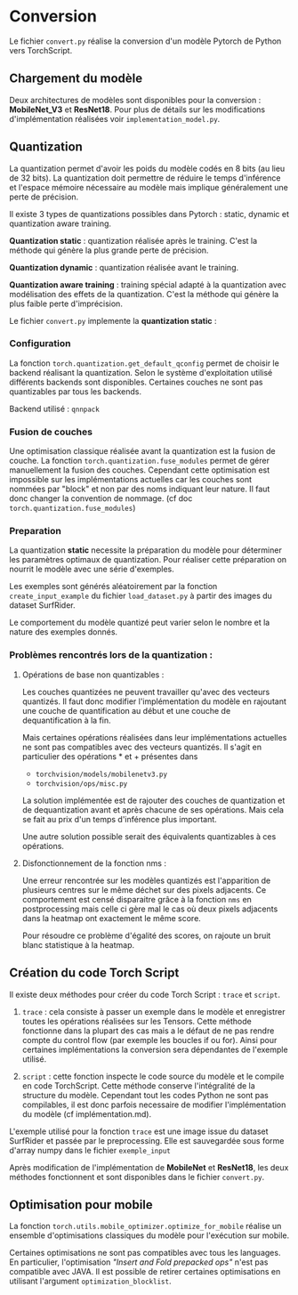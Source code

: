 # Conversion

Le fichier  ```convert.py``` réalise la conversion d'un modèle Pytorch de Python vers TorchScript.

## Chargement du modèle

Deux architectures de modèles sont disponibles pour la conversion : **MobileNet_V3** et **ResNet18**. 
Pour plus de détails sur les modifications d'implémentation réalisées voir ```implementation_model.py```. 

## Quantization

La quantization permet d'avoir les poids du modèle codés en 8 bits (au lieu de 32 bits).  La quantization doit permettre de réduire le temps d'inférence et l'espace mémoire nécessaire au modèle mais implique généralement une perte de précision.

Il existe 3 types de quantizations possibles dans Pytorch : static, dynamic et quantization aware training. 

**Quantization static** : quantization réalisée après le training. C'est la méthode qui génère la plus grande perte de précision. 

**Quantization dynamic** : quantization réalisée avant le training. 

**Quantization aware training** : training spécial adapté à la quantization avec modélisation des effets de la quantization. C'est la méthode qui génère la plus faible perte d'imprécision.

Le fichier ```convert.py``` implemente la **quantization static** : 

### Configuration

La fonction ```torch.quantization.get_default_qconfig``` permet de choisir le backend réalisant la quantization. Selon le système d'exploitation utilisé différents backends sont disponibles. Certaines couches ne sont pas quantizables par tous les backends.

Backend utilisé : ```qnnpack```

### Fusion de couches

Une optimisation classique réalisée avant la quantization est la fusion de couche. La fonction ```torch.quantization.fuse_modules``` permet de gérer manuellement la fusion des couches. Cependant cette optimisation est impossible sur les implémentations actuelles car les couches sont nommées par "block" et non par des noms indiquant leur nature. Il faut donc changer la convention de nommage. (cf doc ```torch.quantization.fuse_modules```)

### Preparation

La quantization **static** necessite la préparation du modèle pour déterminer les paramètres optimaux de quantization. Pour réaliser cette préparation on nourrit le modèle avec une série d'exemples.

Les exemples sont générés aléatoirement par la fonction ```create_input_example``` du fichier ```load_dataset.py``` à partir des images du dataset SurfRider.

Le comportement du modèle quantizé peut varier selon le nombre et la nature des exemples donnés.

### Problèmes rencontrés lors de la quantization : 

1. Opérations de base non quantizables : 

    Les couches quantizées ne peuvent travailler qu'avec des vecteurs quantizés. Il faut donc modifier l'implémentation du modèle en rajoutant une couche de quantification au début et une couche de dequantification à la fin. 

    Mais certaines opérations réalisées dans leur implémentations actuelles ne sont pas compatibles avec des vecteurs quantizés. Il s'agit en particulier des opérations * et + présentes dans 

    - ```torchvision/models/mobilenetv3.py```
    - ```torchvision/ops/misc.py```

    La solution implémentée est de rajouter des couches de quantization et de dequantization avant et après chacune de ses opérations. Mais cela se fait au prix d'un temps d'inférence plus important.

    Une autre solution possible serait des équivalents quantizables à ces opérations.

2. Disfonctionnement de la fonction nms : 

    Une erreur rencontrée sur les modèles quantizés est l'apparition de plusieurs centres sur le même déchet sur des pixels adjacents. Ce comportement est censé disparaitre grâce à la fonction ```nms``` en postprocessing mais celle ci gère mal le cas où deux pixels adjacents dans la heatmap ont exactement le même score. 

    Pour résoudre ce problème d'égalité des scores, on rajoute un bruit blanc statistique à la heatmap. 


## Création du code Torch Script
Il existe deux méthodes pour créer du code Torch Script : ```trace``` et ```script```.

1. ```trace``` : cela consiste à passer un exemple dans le modèle et enregistrer toutes les opérations réalisées sur les Tensors. Cette méthode fonctionne dans la plupart des cas mais a le défaut de ne pas rendre compte du control flow (par exemple les boucles if ou for). Ainsi pour certaines implémentations la conversion sera dépendantes de l'exemple utilisé.

2. ```script``` : cette fonction inspecte le code source du modèle et le compile en code TorchScript. Cette méthode conserve l'intégralité de la structure du modèle. Cependant tout les codes Python ne sont pas compilables, il est donc parfois necessaire de modifier l'implémentation du modèle (cf implémentation.md).

L'exemple utilisé pour la fonction ```trace``` est une image issue du dataset SurfRider et passée par le preprocessing. Elle est sauvegardée sous forme d'array numpy dans le fichier ```exemple_input```

Après modification de l'implémentation de **MobileNet** et **ResNet18**, les deux méthodes fonctionnent et sont disponibles dans le fichier ```convert.py```. 

## Optimisation pour mobile

La fonction ```torch.utils.mobile_optimizer.optimize_for_mobile``` réalise un ensemble d'optimisations classiques du modèle pour l'exécution sur mobile. 

Certaines optimisations ne sont pas compatibles avec tous les languages. En particulier, l'optimisation _"Insert and Fold prepacked ops"_ n'est pas compatible avec JAVA. Il est possible de retirer certaines optimisations en utilisant l'argument ```optimization_blocklist```. 


